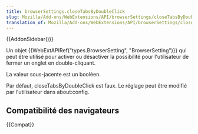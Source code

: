 ```yaml
---
title: browserSettings.closeTabsByDoubleClick
slug: Mozilla/Add-ons/WebExtensions/API/browserSettings/closeTabsByDoubleClick
translation_of: Mozilla/Add-ons/WebExtensions/API/browserSettings/closeTabsByDoubleClick
---
```


{{AddonSidebar()}}

Un objet {{WebExtAPIRef("types.BrowserSetting", "BrowserSetting")}} qui peut être utilisé pour activer ou désactiver la possibilité pour l'utilisateur de fermer un onglet en double-cliquant.

La valeur sous-jacente est un booléen.

Par défaut, closeTabsByDoubleClick est faux. Le réglage peut être modifié par l'utilisateur dans about:config.

## Compatibilité des navigateurs

{{Compat}}
